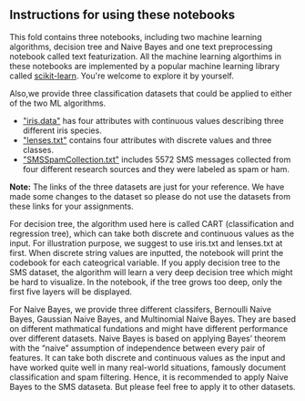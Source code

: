 ## Instructions for using these notebooks ##

This fold contains three notebooks, including two machine learning algorithms, decision tree and Naive Bayes and one text preprocessing notebook called text featurization. All the machine learning algorthims in these notebooks are implemented by a popular machine learning library called [scikit-learn](http://scikit-learn.org/stable/). You're welcome to explore it by yourself.

Also,we provide three classification datasets that could be applied to either of the two ML algorithms. 
* ["iris.data"](https://archive.ics.uci.edu/ml/datasets/iris) has four attributes with continuous values describing three different iris species.
* ["lenses.txt"](https://archive.ics.uci.edu/ml/datasets/lenses) contains four attributes with discrete values and three classes.
* ["SMSSpamCollection.txt"](https://archive.ics.uci.edu/ml/datasets/sms+spam+collection) includes 5572 SMS messages collected from four different research sources and they were labeled as spam or ham. 

**Note:** The links of the three datasets are just for your reference. We have made some changes to the dataset so please do not use the datasets from these links for your assignments.

For decision tree, the algorithm used here is called CART (classification and regression tree), which can take both discrete and continuous values as the input. For illustration purpose, we suggest to use iris.txt and lenses.txt at first. When discrete string values are inputted, the notebook will print the codebook for each cateogrical variable. If you apply decision tree to the SMS dataset, the algorithm will learn a very deep decision tree which might be hard to visualize. In the notebook, if the tree grows too deep, only the first five layers will be displayed.

For Naive Bayes, we provide three different classifers, Bernoulli Naive Bayes, Gaussian Naive Bayes, and Multinomial Naive Bayes. They are based on different mathmatical fundations and might have different performance over different datasets.  Naive Bayes is based on applying Bayes’ theorem with the “naive” assumption of independence between every pair of features. It can take both discrete and continuous values as the input and have worked quite well in many real-world situations, famously document classification and spam filtering. Hence, it is recommended to apply Naive Bayes to the SMS dataseta. But please feel free to apply it to other datasets. 
